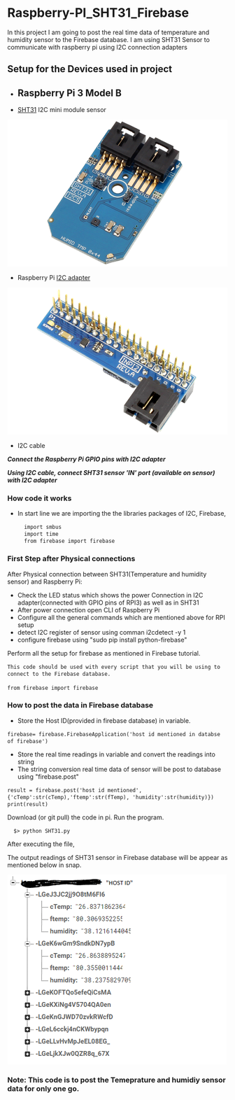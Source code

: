 # Raspberry-PI_SHT31_Firebase
  In this project I am going to post the real time data of temperature and humidity sensor to the Firebase database.
  I am using SHT31 Sensor to communicate with raspberry pi using I2C connection adapters

## Setup for the Devices used in project 

  - ## Raspberry Pi 3 Model B
 
  - [SHT31](https://store.ncd.io/product/sht31-humidity-and-temperature-sensor-%C2%B12rh-%C2%B10-3c-i2c-mini-module/) I2C mini module sensor
   
   ![alt text](https://github.com/varul29/Raspberry-PI-/blob/master/Firebase_Python/SHT31%20I2CS.png)
   
  - Raspberry Pi [I2C adapter](https://store.ncd.io/product/i2c-shield-for-raspberry-pi-3-pi2-with-inward-facing-i2c-port/)
  
  ![alt text](https://github.com/varul29/Raspberry-PI-/blob/master/Firebase_Python/I2C%20adapter.png)
  
  - I2C cable
  
   
***Connect the Raspberry Pi GPIO pins with I2C adapter***

***Using I2C cable, connect SHT31 sensor 'IN' port (available on sensor) with I2C adapter***

### How code it works

  - In start line we are importing the the libraries packages of I2C, Firebase,
          
          import smbus
          import time
          from firebase import firebase
  
  ### First Step after Physical connections 

  After Physical connection between SHT31(Temperature and humidity sensor) and Raspberry Pi:
    
   - Check the LED status which shows the power Connection in I2C adapter(connected with GPIO pins of RPI3) as well as in SHT31
   - After power connection open CLI of Raspberry Pi 
   - Configure all the general commands which are mentioned above for RPI setup
   - detect I2C register of sensor using comman i2cdetect -y 1
   - configure firebase using "sudo pip install python-firebase"
    
 Perform all the setup for firebase as mentioned in Firebase tutorial.
   
    This code should be used with every script that you will be using to connect to the Firebase database.
       
    from firebase import firebase
    
   ### How to post the data in Firebase database
   
   - Store the Host ID(provided in firebase database) in variable.  
    
    firebase= firebase.FirebaseApplication('host id mentioned in databse of firebase')

   - Store the real time readings in variable and convert the readings into string
   - The string conversion real time data of sensor will be post to database using "firebase.post" 
       
    result = firebase.post('host id mentioned', {'cTemp':str(cTemp),'ftemp':str(fTemp), 'humidity':str(humidity)})
    print(result)
   
 Download (or git pull) the code in pi. Run the program.
      
      $> python SHT31.py
 
 After executing the file,
 
 The output readings of SHT31 sensor in Firebase database will be appear as mentioned below in snap.
 
  ![alt text](https://github.com/varul29/Raspberry-PI-/blob/master/Sample%20Data.PNG)
 

 
 
 ### Note: This code is to post the Temeprature and humidiy sensor data for only one go.  
